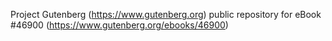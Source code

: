Project Gutenberg (https://www.gutenberg.org) public repository for eBook #46900 (https://www.gutenberg.org/ebooks/46900)
